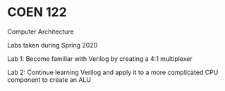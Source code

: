 # COEN 122

Computer Architecture

Labs taken during Spring 2020

Lab 1: Become familiar with Verilog by creating a 4:1 multiplexer

Lab 2: Continue learning Verilog and apply it to a more complicated CPU component to create an ALU
